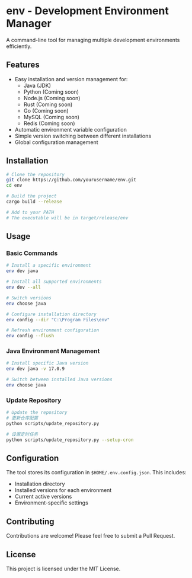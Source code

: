 # env - Development Environment Manager

A command-line tool for managing multiple development environments efficiently.

## Features

- Easy installation and version management for:
  - Java (JDK)
  - Python (Coming soon)
  - Node.js (Coming soon)
  - Rust (Coming soon)
  - Go (Coming soon)
  - MySQL (Coming soon)
  - Redis (Coming soon)
- Automatic environment variable configuration
- Simple version switching between different installations
- Global configuration management

## Installation

```bash
# Clone the repository
git clone https://github.com/yourusername/env.git
cd env

# Build the project
cargo build --release

# Add to your PATH
# The executable will be in target/release/env
```

## Usage

### Basic Commands

```bash
# Install a specific environment
env dev java

# Install all supported environments
env dev --all

# Switch versions
env choose java

# Configure installation directory
env config --dir "C:\Program Files\env"

# Refresh environment configuration
env config --flush
```

### Java Environment Management

```bash
# Install specific Java version
env dev java -v 17.0.9

# Switch between installed Java versions
env choose java
```

### Update Repository

```bash
# Update the repository
# 更新仓库配置
python scripts/update_repository.py

# 设置定时任务
python scripts/update_repository.py --setup-cron
```

## Configuration

The tool stores its configuration in `$HOME/.env.config.json`. This includes:
- Installation directory
- Installed versions for each environment
- Current active versions
- Environment-specific settings

## Contributing

Contributions are welcome! Please feel free to submit a Pull Request.

## License

This project is licensed under the MIT License.
